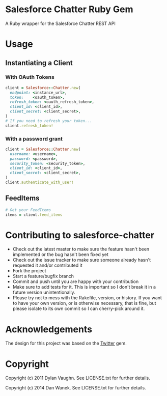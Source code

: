 Salesforce Chatter Ruby Gem
===========================
A Ruby wrapper for the Salesforce Chatter REST API

Usage
=====

## Instantiating a Client

### With OAuth Tokens

```ruby
client = Salesforce::Chatter.new(
  endpoint: <instance_url>,
  token:    <oauth_token>,
  refresh_token: <oauth_refresh_token>,
  client_id: <client_id>,
  client_secret: <client_secret>,
)
# If you need to refresh your token...
client.refresh_token!
```

### With a password grant

```ruby
client = Salesforce::Chatter.new(
  username: <username>,
  password: <password>,
  security_token: <security_token>,
  client_id: <client_id>,
  client_secret: <client_secret>,
)
client.authenticate_with_user!
```

## FeedItems

```ruby
# Get your FeedItems
items = client.feed_items
```


Contributing to salesforce-chatter
==================================
* Check out the latest master to make sure the feature hasn't been implemented or the bug hasn't been fixed yet
* Check out the issue tracker to make sure someone already hasn't requested it and/or contributed it
* Fork the project
* Start a feature/bugfix branch
* Commit and push until you are happy with your contribution
* Make sure to add tests for it. This is important so I don't break it in a future version unintentionally.
* Please try not to mess with the Rakefile, version, or history. If you want to have your own version, or is otherwise necessary, that is fine, but please isolate to its own commit so I can cherry-pick around it.

Acknowledgements
================
The design for this project was based on the [Twitter](https://github.com/jnunemaker/twitter) gem.

Copyright
=========
Copyright (c) 2011 Dylan Vaughn. See LICENSE.txt for further details.

Copyright (c) 2014 Dan Wanek. See LICENSE.txt for further details.
